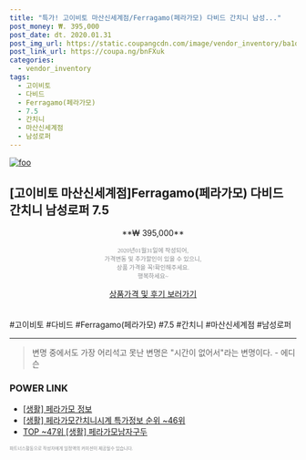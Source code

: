 ```yaml
--- 
title: "특가! 고이비토 마산신세계점/Ferragamo(페라가모) 다비드 간치니 남성..." 
post_money: ₩. 395,000 
post_date: dt. 2020.01.31 
post_img_url: https://static.coupangcdn.com/image/vendor_inventory/ba1d/8117ffcf784020f01b4e0fbcb4385e817a59db5ca75e5b3b5ebde01b7599.jpg 
post_link_url: https://coupa.ng/bnFXuk 
categories: 
  - vendor_inventory 
tags: 
  - 고이비토 
  - 다비드 
  - Ferragamo(페라가모) 
  - 7.5 
  - 간치니 
  - 마산신세계점 
  - 남성로퍼 
--- 
```

[![foo](https://static.coupangcdn.com/image/vendor_inventory/ba1d/8117ffcf784020f01b4e0fbcb4385e817a59db5ca75e5b3b5ebde01b7599.jpg)](https://coupa.ng/bnFXuk) 

## [고이비토 마산신세계점]Ferragamo(페라가모) 다비드 간치니 남성로퍼 7.5 
<p style="text-align: center;">**₩ 395,000**</p> 
<p style="text-align: center;"><span style="color: #898c8f; font-family: Georgia,Times,serif; font-size: 0.75em;">2020년01월31일에 작성되어, <br>가격변동 및 추가할인이 있을 수 있으니,<br> 상품 가격을 꼭!확인해주세요.<br>행복하세요~</span> 
</p>	 
<div markdown="0" style="text-align: center;"><a href="https://coupa.ng/bnFXuk" class="btn btn--success">상품가격 및 후기 보러가기</a></div> 
<br><br> 
  #고이비토 #다비드 #Ferragamo(페라가모) #7.5 #간치니 #마산신세계점 #남성로퍼 
<hr> 

> 변명 중에서도 가장 어리석고 못난 변명은 "시간이 없어서"라는 변명이다. - 에디슨 


### POWER LINK

* <a href="https://blog.naver.com/santokki14/221763575258" target="_blank"> [생활] 페라가모 정보 </a>
* <a href="https://blog.naver.com/sakai111/221780922337" target="_blank"> [생활] 페라가모간치니시계 특가정보 순위 ~46위</a>
* <a href="https://blog.naver.com/an0733/221790817851" target="_blank"> TOP ~47위 [생활] 페라가모남자구두</a>

<span style="color: #898c8f; font-family: Georgia,Times,serif; font-size: 0.55em;">파트너스활동으로 작성자에게 일정액의 커미션이 제공될수 있습니다.</span> 
